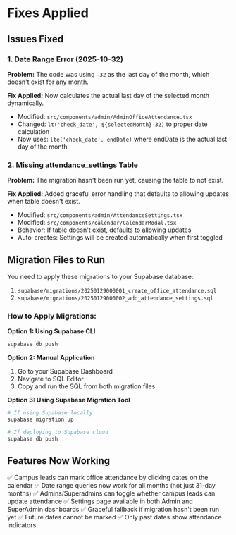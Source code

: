 # Fixes Applied

## Issues Fixed

### 1. **Date Range Error (2025-10-32)**
**Problem:** The code was using `-32` as the last day of the month, which doesn't exist for any month.

**Fix Applied:** Now calculates the actual last day of the selected month dynamically.
- Modified: `src/components/admin/AdminOfficeAttendance.tsx`
- Changed: `lt('check_date', ${selectedMonth}-32)` to proper date calculation
- Now uses: `lte('check_date', endDate)` where endDate is the actual last day of the month

### 2. **Missing attendance_settings Table**
**Problem:** The migration hasn't been run yet, causing the table to not exist.

**Fix Applied:** Added graceful error handling that defaults to allowing updates when table doesn't exist.
- Modified: `src/components/admin/AttendanceSettings.tsx`
- Modified: `src/components/calendar/CalendarModal.tsx`
- Behavior: If table doesn't exist, defaults to allowing updates
- Auto-creates: Settings will be created automatically when first toggled

## Migration Files to Run

You need to apply these migrations to your Supabase database:

1. `supabase/migrations/20250129000001_create_office_attendance.sql`
2. `supabase/migrations/20250129000002_add_attendance_settings.sql`

### How to Apply Migrations:

**Option 1: Using Supabase CLI**
```bash
supabase db push
```

**Option 2: Manual Application**
1. Go to your Supabase Dashboard
2. Navigate to SQL Editor
3. Copy and run the SQL from both migration files

**Option 3: Using Supabase Migration Tool**
```bash
# If using Supabase locally
supabase migration up

# If deploying to Supabase cloud
supabase db push
```

## Features Now Working

✅ Campus leads can mark office attendance by clicking dates on the calendar
✅ Date range queries now work for all months (not just 31-day months)
✅ Admins/Superadmins can toggle whether campus leads can update attendance
✅ Settings page available in both Admin and SuperAdmin dashboards
✅ Graceful fallback if migration hasn't been run yet
✅ Future dates cannot be marked
✅ Only past dates show attendance indicators


